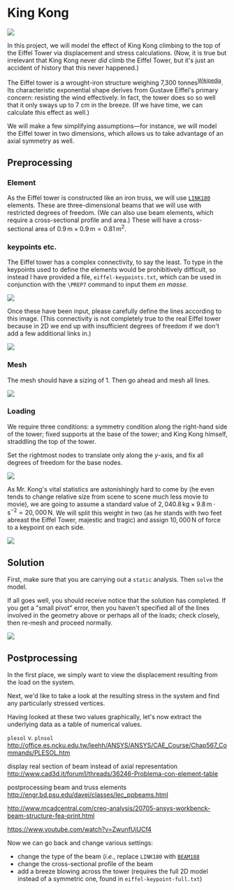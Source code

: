 #   King Kong

![](./img/king-kong.jpg)

In this project, we will model the effect of King Kong climbing to the top of the Eiffel Tower via displacement and stress calculations.  (Now, it is true but irrelevant that King Kong never *did* climb the Eiffel Tower, but it's just an accident of history that this never happened.)

The Eiffel tower is a wrought-iron structure weighing 7,300 tonnes<sup>[Wikipedia](https://en.wikipedia.org/wiki/Eiffel_Tower#Design)</sup>.  Its characteristic exponential shape derives from Gustave Eiffel's primary concern:  resisting the wind effectively.  In fact, the tower does so so well that it only sways up to 7 cm in the breeze.  (If we have time, we can calculate this effect as well.)

We will make a few simplifying assumptions—for instance, we will model the Eiffel tower in two dimensions, which allows us to take advantage of an axial symmetry as well.


##  Preprocessing

### Element

As the Eiffel tower is constructed like an iron truss, we will use [`LINK180`]() elements.  These are three-dimensional beams that we will use with restricted degrees of freedom.  (We can also use beam elements, which require a cross-sectional profile and area.)  These will have a cross-sectional area of $0.9 \,\text{m} \times 0.9 \,\text{m} = 0.81 \,\text{m}^{2}$.

### keypoints etc.

The Eiffel tower has a complex connectivity, to say the least.  To type in the keypoints used to define the elements would be prohibitively difficult, so instead I have provided a file, `eiffel-keypoints.txt`, which can be used in conjunction with the `\PREP7` command to input them *en masse*.

![](./img/eiffel-keypoints.png)

Once these have been input, please carefully define the lines according to this image.  (This connectivity is not completely true to the real Eiffel tower because in 2D we end up with insufficient degrees of freedom if we don't add a few additional links in.)

![](./img/eiffel-lines.png)


### Mesh

The mesh should have a sizing of 1.  Then go ahead and mesh all lines.

![](./img/eiffel-mesh.png)


### Loading

We require three conditions:  a symmetry condition along the right-hand side of the tower; fixed supports at the base of the tower; and King Kong himself, straddling the top of the tower.

Set the rightmost nodes to translate only along the $y$-axis, and fix all degrees of freedom for the base nodes.

![](./img/eiffel-loads.png)

As Mr. Kong's vital statistics are astonishingly hard to come by (he even tends to change relative size from scene to scene much less movie to movie), we are going to assume a standard value of $2,040.8 \,\text{kg} \times 9.8 \,\text{m}\cdot\text{s}^{-2} = 20,000 \,\text{N}$.  We will split this weight in two (as he stands with two feet abreast the Eiffel Tower, majestic and tragic) and assign $10,000 \,\text{N}$ of force to a keypoint on each side.

![](./img/eiffel-load-kingkong.png)


##  Solution

First, make sure that you are carrying out a `static` analysis.  Then `solve` the model.

If all goes well, you should receive notice that the solution has completed.  If you get a "small pivot" error, then you haven't specified all of the lines involved in the geometry above or perhaps all of the loads; check closely, then re-mesh and proceed normally.

![](./img/error-pivot.png)


##  Postprocessing

In the first place, we simply want to view the displacement resulting from the load on the system.

Next, we'd like to take a look at the resulting stress in the system and find any particularly stressed vertices.

Having looked at these two values graphically, let's now extract the underlying data as a table of numerical values.

`plesol` v. `plnsol`
http://office.es.ncku.edu.tw/leehh/ANSYS/ANSYS/CAE_Course/Chap567_Commands/PLESOL.htm


display real section of beam instead of axial representation
http://www.cad3d.it/forum1/threads/36246-Problema-con-element-table

postprocessing beam and truss elements
http://engr.bd.psu.edu/davej/classes/lec_ppbeams.html

http://www.mcadcentral.com/creo-analysis/20705-ansys-workbenck-beam-structure-fea-print.html


https://www.youtube.com/watch?v=ZwunfUjUCf4


Now we can go back and change various settings:

-   change the type of the beam (*i.e.*, replace `LINK180` with [`BEAM188`](http://www.ansys.stuba.sk/html/elem_55/chapter4/ES4-188.htm)
-   change the cross-sectional profile of the beam
-   add a breeze blowing across the tower (requires the full 2D model instead of a symmetric one, found in `eiffel-keypoint-full.txt`)